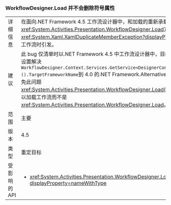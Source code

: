 ### <a name="workflowdesignerload-doesnt-remove-symbol-property"></a>WorkflowDesigner.Load 并不会删除符号属性

|   |   |
|---|---|
|详细信息|在面向.NET Framework 4.5 工作流设计器中，和加载的重新承载 3.5 工作流中<xref:System.Activities.Presentation.WorkflowDesigner.Load>方法，<xref:System.Xaml.XamlDuplicateMemberException?displayProperty=name>保存工作流时引发。|
|建议|此 bug 仅清单时以.NET Framework 4.5 中工作流设计器中，目标，因此它可以通过设置解决<code>WorkflowDesigner.Context.Services.GetService&lt;DesignerConfigurationService&gt;().TargetFrameworkName</code>到 4.0 的.NET Framework.Alternatively，可能通过使用避免此问题<xref:System.Activities.Presentation.WorkflowDesigner.Load(System.String)>方法以加载工作流而不是<xref:System.Activities.Presentation.WorkflowDesigner.Load>。|
|范围|主要|
|版本|4.5|
|类型|重定目标|
|受影响的 API|<ul><li><xref:System.Activities.Presentation.WorkflowDesigner.Load?displayProperty=nameWithType></li></ul>|

